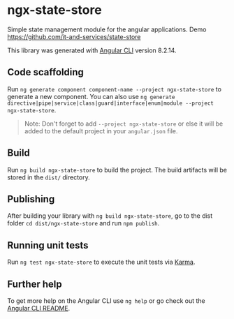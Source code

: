 # ngx-state-store
Simple state management module for the angular applications. Demo https://github.com/it-and-services/state-store

This library was generated with [Angular CLI](https://github.com/angular/angular-cli) version 8.2.14.

## Code scaffolding

Run `ng generate component component-name --project ngx-state-store` to generate a new component. You can also use `ng generate directive|pipe|service|class|guard|interface|enum|module --project ngx-state-store`.
> Note: Don't forget to add `--project ngx-state-store` or else it will be added to the default project in your `angular.json` file. 

## Build

Run `ng build ngx-state-store` to build the project. The build artifacts will be stored in the `dist/` directory.

## Publishing

After building your library with `ng build ngx-state-store`, go to the dist folder `cd dist/ngx-state-store` and run `npm publish`.

## Running unit tests

Run `ng test ngx-state-store` to execute the unit tests via [Karma](https://karma-runner.github.io).

## Further help

To get more help on the Angular CLI use `ng help` or go check out the [Angular CLI README](https://github.com/angular/angular-cli/blob/master/README.md).
